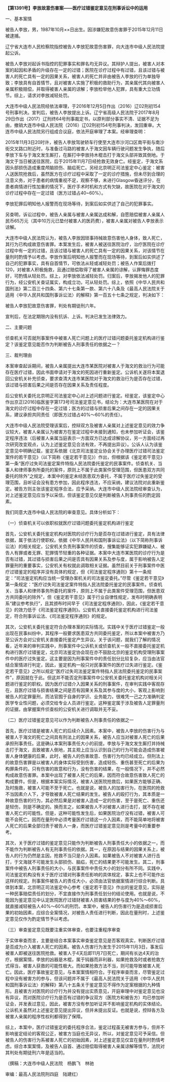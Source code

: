 **【第1391号】李放故意伤害案——医疗过错鉴定意见在刑事诉讼中的运用**

一、基本案情

被告人李放，男，1987年10月××日出生。因涉嫌犯故意伤害罪于2015年12月11日被逮捕。

辽宁省大连市人民检察院指控被告人李放犯故意伤害罪，向大连市中级人民法院提起公诉。

被告人李放对起诉书指控的犯罪事实和罪名均无异议。其辩护人提出，被害人对本案的起因和矛盾的升级存在一定的过错；医院在诊疗过程中有过错，且该过错与被害人的死亡具有一定的因果关系，被害人的死亡并非由被告人李放的行为单独导致；李放具有自首情节，且对被害人实施了积极的救助行为，其亲属代其向被害人亲属积极赔偿，并取得被害人亲属的谅解；李放检举他人犯罪，具有重大立功情节。综上，请求对李放减轻处罚。

大连市中级人民法院经依法审理，于2016年12月5日作出（2016）辽02刑初154号刑事判决。宣判后，被告人李放提出上诉。辽宁省高级人民法院于2017年8月29日作出（2017）辽刑终64号刑事裁定书，以原判部分事实不清、证据不足为由，撤销大连市中级人民法院（2016）辽02刑初154号刑事判决，发回重审。大连市中级人民法院另行组成合议庭，依法开庭审理了本案。经审理查明：

2015年11月3日20时许，被告人李放驾驶轿车行使至大连市沙河口区南平街与南沙街交叉路口附近时，与准备过马路的被害人于海文因车辆行驶问题发生争执，随后李放下车与于海文发生厮打，在厮打中李放持木棍击打于海文头部并致其倒地。于海文于当日被送往医院，后于2015年11月7日经抢救无效身亡。经鉴定，于海文系因头部损伤造成重度颅脑损伤、脑疝死亡。另经北京明正司法鉴定中心鉴定：被害人送医院抢救后，虽然医方在诊疗过程中采取了一定的诊疗措施，但未尽到合理的注意义务，对于患者的病情重视不足，观察不够，未进行Glasgow昏迷评分，在患者病情进行性加重的情况下，医疗手术时机和方式有欠缺，故医院在对于海文的诊疗过程中存在一定过错（医方过错占40~60%）。

李放犯罪后明知他人报警而在现场等待，到案后如实供述了自己的犯罪事实。

另查明，诉讼过程中，被告人亲属与被害人亲属达成和解，自愿赔偿被害人亲属人民币65万元（其中10万元已垫付被害人的医药费），被害人亲属对被告人李放表示谅解。

大连市中级人民法院认为，被告人李放因琐事持械故意伤害他人身体，致人死亡，其行为已构成故意伤害罪。本案发生后，被害人被送往医院治疗，治疗医院在诊疗过程中有一定的过错，且该过错与被害人的死亡具有一定的因果关系，对该情节在量刑时酌情予以考虑。李放作案后明知他人报警而在现场等待，到案后如实供述了自己的犯罪事实，具有自首情节，可依法从轻或减轻处罚；被告人作案后拨打120，对被害人积极施救，且通过赔偿取得了被害人亲属的谅解，认罪悔罪态度好，可酌情从轻处罚。综上，对李放依法减轻处罚。归案后，李放揭发他人的犯罪行为，经公安机关查证属实，构成立功，可从轻处罚。综上，依照《中华人民共和国刑法》第二百三十四条、第六十七条第一款、第六十八条及《最高人民法院关于适用〈中华人民共和国刑事诉讼法〉的解释》第一百五十七条之规定，判决如下：

被告人李放犯故意伤害罪，判处有期徒刑六年。

宣判后，在法定期限内没有抗诉、上诉。判决已发生法律效力。

二、主要问题

侦查机关可否就刑事案件中被害人死亡问题上的医疗过错问题委托鉴定机构进行鉴定？该鉴定意见能否作为判断被告人刑事责任的依据之一？

三、裁判理由

本案审查起诉期间，被告人亲属提出大连市某医院对被害人于海文的救治行为可能存在医疗过错，因此书面申请对于海文的死因进行重新鉴定。公诉机关遂将本案退回公安机关补充侦查，要求查清大连市某医院对于海文的救治行为是否存在过错，该过错与损害后果之间是否存在因果关系及责任程度。

后公安机关委托北京明正司法鉴定中心对上述问题进行鉴定。经鉴定，该鉴定中心作出京正\[2016\]临医鉴字第173号司法鉴定意见书，结论为：大连市某医院在对于海文的诊疗过程中存在一定过错；医方的过错与损害后果之间存在一定的因果关系，建议承担共同责任（即医方过错占40%～60%的责任）。

大连市中级人民法院受理该案后，控辩双方及被害人亲属对上述鉴定意见的效力争议较大，被害人亲属认为被害方在鉴定过程中未接到通知，也未参加听证会，该鉴定程序违法（后被害人亲属当庭表示一方面双方已达成谅解协议，另一方面经过再次研究改变观点，认为上述鉴定意见合法有效，不再提出异议）。公诉人认为该鉴定意见中明确记载，鉴定系依据《北京司法鉴定业协会关于办理医疗过错司法鉴定案件的若干意见》（以下简称《鉴定若干意见》）作出，但根据该《鉴定若干意见》第一条“医疗过失司法鉴定案件特指人民法院委托鉴定的民事案件。侦查机关、当事人和律师事务所委托的案件，原则上不属于此类案件受理范围，但医患双方共同委托的除外”之规定，本案中的鉴定未经医患双方委托，不属于医疗过失鉴定的受理范围，且听证会没有患方参加，因此程序违法，不应采纳，建议法院对此重新鉴定。被告方则主张该鉴定程序合法，应予采纳。大连市中级人民法院经审查认为，对上述鉴定意见应当予以采信，但该鉴定意见仅是判断被告人刑事责任的酌定因素。

我们同意大连市中级人民法院的审查意见。具体分析如下：

（一）侦查机关可以依职权就医疗过错问题委托鉴定机构进行鉴定

首先，公安机关委托鉴定机构对医院的诊疗行为是否存在过错进行鉴定，具有法律依据，属于依法行使职权。依据《中华人民共和国刑事诉讼法》（以下简称刑事诉讼法）的相关规定，公安机关负责刑事案件的侦查，搜集能够证实犯罪嫌疑人、被告人有罪或者无罪、犯罪情节轻重的各种证据。本案中大连市某医院的诊疗行为是否有过错，其过错与损害后果之间是否具有因果关系及参与度，属于影响被告人定罪量刑的重要事实，公安机关有权就此调取相关证据。虽然目前关于刑事案件中医疗过错鉴定的程序并没有具体的规定，但《司法鉴定程序通则》第十一条规定：“司法鉴定机构应当统一受理办案机关的司法鉴定委托。”尽管《鉴定若干意见》第一条规定：“医疗过失司法鉴定案件特指人民法院委托鉴定的民事案件。侦查机关、当事人和律师事务所委托的案件，原则上不属于此类案件受理范围，但医患双方共同委托的除外”，但《鉴定若干意见》属于行业自律性规定，发布时明确表明系“建议参考执行”，且其颁布时间早于《司法鉴定程序通则》，因此，《鉴定若干意见》的效力低于《司法鉴定程序通则》。公安机关直接委托鉴定机构进行司法鉴定，符合刑事诉讼法、《司法鉴定程序通则》的规定。

其次，公安机关委托鉴定符合办理本案的实际情况。实践中关于医疗过错鉴定一般出现在民事纠纷中，其程序一般要求医患双方共同委托鉴定，所以本案中被害方乃至公诉方会对公安机关直接委托鉴定产生异议。关于该问题，就我们了解的情况看，近年来的审判实践中，刑事案件中公诉机关或侦查机关一般不直接委托鉴定机构进行医疗过错鉴定，北京司法鉴定协会现在亦不鼓励北京的鉴定机构受理刑事案件中的医疗过失鉴定。这主要是因为刑事案件中的责任划分比较复杂，应当由法官结合案情进行判定，因此，鉴定机构一般只对民事案件的医疗过失进行鉴定。《鉴定若干意见》之所以规定“医疗过失司法鉴定案件特指人民法院委托鉴定的民事案件”，原因就在于此。但这并不能否定刑事案件中公安机关委托鉴定机构对相关问题进行鉴定的职权。因为医疗过错介入因果关系的刑事案件，在审判实践中客观存在，且医疗过错与损害结果之间是否有因果关系及其参与度的大小，客观上影响到被告人的定罪量刑，而法官囿于自身的学识、业务能力，很难凭一己之力准确判定医学专业性问题，必须交给专业人员进行鉴定。这种鉴定属于涉及被告人定罪量刑的证据，由掌握案件侦查权的公安机关进行调取并无不妥。

（二）医疗过错鉴定意见可以作为判断被告人刑事责任的依据之一

首先，医疗过错是被害人死亡的后续介入因素。本案中，被告人李放的伤害行为与被害人于海文的死亡之间具有刑法上的因果关系，被告人应当对被害人死亡的后果承担刑事责任。这是确认本案刑事责任大小的前提。李放与于海文发生厮打并持械击打于海文，且致被害人倒地，其主观上应当认识到自己的行为可能会造成伤害被害人身体健康的后果，此时，被告人的伤害故意、伤害行为均已经成立。但刑法上的故意伤害罪是以被害人的身体实际受到伤害，造成轻伤、重伤甚至死亡的后果为构罪条件的。只有伤害的故意和行为，没有伤害的结果，在一般情况下，并不必然构成故意伤害罪。本案中出现了被害人死亡的后果，因而符合故意伤害致人死亡的构成要件。但是，根据本案实际情况，被害人送医院抢救后，如果医方能够正确、及时施救，被害人可能不至于死亡。也就是说，被告人的加害行为，在医院的抢救不当因素介人下，才导致被害人死亡结果的发生。被告人的殴打行为，其本质是一种故意伤害的行为，其必然后果是对被害人造成一定的伤害，至于是死亡、重伤还是轻伤，则是不确定的。换而言之，如果被告人不对被害人进行击打，就不存在被害人死亡的可能性。但是，这种可能性发生后，如果医院治疗没有过错，被害人可能不会死亡。因而在量刑中必须考量医疗过错这一介入因素，而不能简单地将被害人死亡的后果全部归责于被告人一身，而医疗过错鉴定意见则是考量中的重要参考。

其次，关于医疗过错的鉴定意见只能作为判断被告人刑事责任大小的依据之一，而不能作为判断被告人有无刑事责任的依据。其一，在原因与结果的因果关系上，被告人的行为仍然是主因，抢救不当只是介入因素。如果被告人不对被害人进行击打，于文海就不可能发生头部损伤、脑疝，死亡的结果更不可能发生。其二，刑事案件中被告人刑事责任的大小，与民事案件中责任大小的划分有所不同。实践中，司法鉴定机构没有关于医疗过错对刑事责任影响的具体规定，事实上也不可能作出这样的规定。刑事案件被告人的责任大小，必须由法官依据案情进行综合判断。具体到本案，北京明正司法鉴定中心参考《鉴定若干意见》作出的鉴定意见，实际是一种民事赔偿责任的划分，不宜直接作为刑事责任划分的结论使用。也就是说，不能因为鉴定意见中认定医院医疗过错财被害人损害结果的参与度为40%～60%，就直接减轻被告人40%～60%的刑罚。本案中，被告人的伤害行为是造成损害后果的初始因素，应综合全案情况，对被告人责任进行判断，因此在量刑时，上述鉴定意见仅作为酌定情节予以考虑。

（三）审查鉴定意见既要注重实体审查，也要注重程序审查

于实体审查而言，主要是结合本案事实审查鉴定意见是否客观真实，判断医疗过错是否成为介入被害人死亡的因素。被告人伤害行为发生于2015年11月3日，事发后被害人即被送往医院抢救。被害人于4天后即11月7日死亡，期间有长达4天的治疗。根据案情，李放的凶器是木棍，属于钝器而非利器，如果抢救及时或者抢救方式得当，被害人获救的可能性极大。而如果抢救方法不当，则可能导致被害人死亡。因此，医疗事故鉴定意见，与本案案情相符合。于程序审查而言，尽管鉴定过程中没有被害方的参与，但该问题并不属于《最高人民法院关于适用〈中华人民共和国刑事诉讼法〉的解释》第八十五条关于鉴定意见不得作为定案根据的九种情形。且被害方对医院的诊疗行为并没有提出实质意见，开庭审理中对鉴定意见也没有异议，而对医院诊疗行为是否有过错的争议双方（医院方和被告方）均已参加听证会，并发表过意见，因此，被害方没有参加听证并不影响鉴定机构的实体结论。公诉机关虽然对上述鉴定意见提出异议，但并未提出反证。也就是说，控辩各方及被害人亲属的程序性权利都得到了保障。

综上，本案中，医疗过错鉴定的委托程序合法，鉴定过程虽无被害方参与，但并不影响鉴定结论的客观公正，被害方当庭也无异议，所以，对鉴定意见可予采信。但被告人的伤害行为系被害人死亡的初始因素，对上述鉴定意见仅宜在量刑时酌情考虑。综合本案案情，及被告人自首、通过赔偿取得被害人亲属谅解等情节，法院对其判处有期徒刑六年是适当的。

（撰稿：大连市中级人民法院　杨鹏飞　林驰

审编：最高人民法院刑四庭　陆建红）
